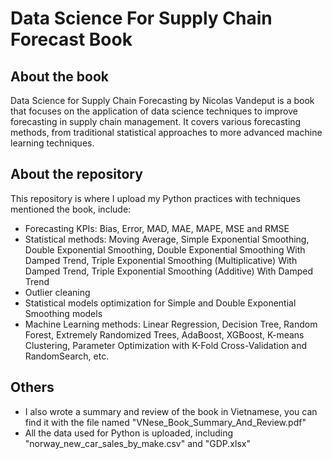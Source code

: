 # Data Science For Supply Chain Forecast Book

## About the book
Data Science for Supply Chain Forecasting by Nicolas Vandeput is a book that focuses on the application of data science techniques to improve forecasting in supply chain management. It covers various forecasting methods, from traditional statistical approaches to more advanced machine learning techniques. 

## About the repository
This repository is where I upload my Python practices with techniques mentioned the book, include:
- Forecasting KPIs: Bias, Error, MAD, MAE, MAPE, MSE and RMSE
- Statistical methods: Moving Average, Simple Exponential Smoothing, Double Exponential Smoothing, Double Exponential Smoothing With Damped Trend, Triple Exponential Smoothing (Multiplicative) With Damped Trend, Triple Exponential Smoothing (Additive) With Damped Trend
- Outlier cleaning
- Statistical models optimization for Simple and Double Exponential Smoothing models
- Machine Learning methods: Linear Regression, Decision Tree, Random Forest, Extremely Randomized Trees, AdaBoost, XGBoost, K-means Clustering, Parameter Optimization with K-Fold Cross-Validation and RandomSearch, etc.

## Others
- I also wrote a summary and review of the book in Vietnamese, you can find it with the file named "VNese_Book_Summary_And_Review.pdf"
- All the data used for Python is uploaded, including "norway_new_car_sales_by_make.csv" and "GDP.xlsx"

